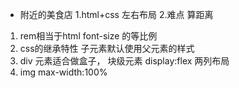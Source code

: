 - 附近的美食店
  1.html+css  左右布局
  2.难点 算距离


1. rem相当于html font-size 的等比例
2. css的继承特性 子元素默认使用父元素的样式
3. div 元素适合做盒子， 块级元素  display:flex  两列布局
4. img max-width:100%